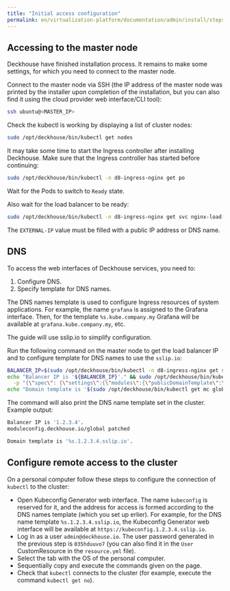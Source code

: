 ```yaml
---
title: "Initial access configuration"
permalink: en/virtualization-platform/documentation/admin/install/steps/access.html
---
```


## Accessing to the master node

Deckhouse have finished installation process. It remains to make some settings, for which you need to connect to the master node.

Connect to the master node via SSH (the IP address of the master node was printed by the installer upon completion of the installation, but you can also find it using the cloud provider web interface/CLI tool):

```bash
ssh ubuntu@<MASTER_IP>
```

Check the kubectl is working by displaying a list of cluster nodes:

```bash
sudo /opt/deckhouse/bin/kubectl get nodes
```

It may take some time to start the Ingress controller after installing Deckhouse. Make sure that the Ingress controller has started before continuing:

```bash
sudo /opt/deckhouse/bin/kubectl -n d8-ingress-nginx get po
```

Wait for the Pods to switch to `Ready` state.

Also wait for the load balancer to be ready:

```bash
sudo /opt/deckhouse/bin/kubectl -n d8-ingress-nginx get svc nginx-load-balancer
```

The `EXTERNAL-IP` value must be filled with a public IP address or DNS name.

## DNS

To access the web interfaces of Deckhouse services, you need to:

1. Configure DNS.
2. Specify template for DNS names.

The DNS names template is used to configure Ingress resources of system applications. For example, the name `grafana` is assigned to the Grafana interface. Then, for the template `%s.kube.company.my` Grafana will be available at `grafana.kube.company.my`, etc.

The guide will use sslip.io to simplify configuration.

Run the following command on the master node to get the load balancer IP and to configure template for DNS names to use the `sslip.io`:

```bash
BALANCER_IP=$(sudo /opt/deckhouse/bin/kubectl -n d8-ingress-nginx get svc nginx-load-balancer -o json | jq -r '.status.loadBalancer.ingress[0].ip') && \
echo "Balancer IP is '${BALANCER_IP}'." && sudo /opt/deckhouse/bin/kubectl patch mc global --type merge \
  -p "{\"spec\": {\"settings\":{\"modules\":{\"publicDomainTemplate\":\"%s.${BALANCER_IP}.sslip.io\"}}}}" && echo && \
echo "Domain template is '$(sudo /opt/deckhouse/bin/kubectl get mc global -o=jsonpath='{.spec.settings.modules.publicDomainTemplate}')'."
```

The command will also print the DNS name template set in the cluster. Example output:


```bash
Balancer IP is '1.2.3.4'.
moduleconfig.deckhouse.io/global patched

Domain template is '%s.1.2.3.4.sslip.io'.
```

## Configure remote access to the cluster

On a personal computer follow these steps to configure the connection of `kubectl` to the cluster:

- Open Kubeconfig Generator web interface. The name `kubeconfig` is reserved for it, and the address for access is formed according to the DNS names template (which you set up erlier). For example, for the DNS name template `%s.1.2.3.4.sslip.io`, the Kubeconfig Generator web interface will be available at `https://kubeconfig.1.2.3.4.sslip.io`.
- Log in as a user `admin@deckhouse.io`. The user password generated in the previous step is `035hduuvo7` (you can also find it in the `User` CustomResource in the `resource.yml` file).
- Select the tab with the OS of the personal computer.
- Sequentially copy and execute the commands given on the page.
- Check that `kubectl` connects to the cluster (for example, execute the command `kubectl get no`).